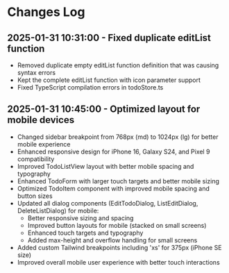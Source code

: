 # Changes Log

## 2025-01-31 10:31:00 - Fixed duplicate editList function
- Removed duplicate empty editList function definition that was causing syntax errors
- Kept the complete editList function with icon parameter support
- Fixed TypeScript compilation errors in todoStore.ts

## 2025-01-31 10:45:00 - Optimized layout for mobile devices
- Changed sidebar breakpoint from 768px (md) to 1024px (lg) for better mobile experience
- Enhanced responsive design for iPhone 16, Galaxy S24, and Pixel 9 compatibility
- Improved TodoListView layout with better mobile spacing and typography
- Enhanced TodoForm with larger touch targets and better mobile sizing
- Optimized TodoItem component with improved mobile spacing and button sizes
- Updated all dialog components (EditTodoDialog, ListEditDialog, DeleteListDialog) for mobile:
  - Better responsive sizing and spacing
  - Improved button layouts for mobile (stacked on small screens)
  - Enhanced touch targets and typography
  - Added max-height and overflow handling for small screens
- Added custom Tailwind breakpoints including 'xs' for 375px (iPhone SE size)
- Improved overall mobile user experience with better touch interactions